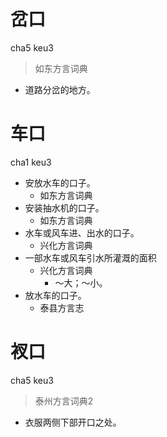 # 岔口
cha5 keu3
> 如东方言词典
- 道路分岔的地方。

# 车口
cha1 keu3
+ 安放水车的口子。
  * 如东方言词典
+ 安装抽水机的口子。
  * 如东方言词典
+ 水车或风车进、出水的口子。
  * 兴化方言词典
+ 一部水车或风车引水所灌溉的面积
  * 兴化方言词典
    - ～大；～小。
+ 放水车的口子。
  * 泰县方言志

# 衩口
cha5 keu3
> 泰州方言词典2
- 衣服两侧下部开口之处。

